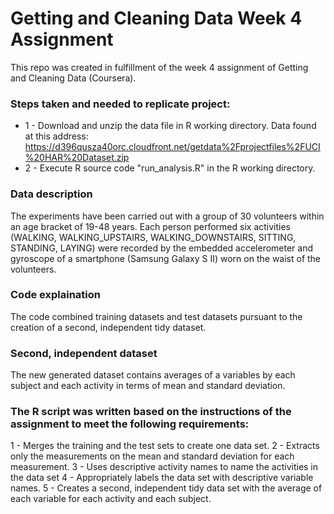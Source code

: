 # Getting and Cleaning Data Week 4 Assignment

This repo was created in fulfillment of the week 4 assignment of Getting and Cleaning Data (Coursera).

### Steps taken and needed to replicate project:
* 1 - Download and unzip the data file in R working directory. Data found at this address: https://d396qusza40orc.cloudfront.net/getdata%2Fprojectfiles%2FUCI%20HAR%20Dataset.zip
* 2 - Execute R source code "run_analysis.R" in the R working directory.

### Data description
The experiments have been carried out with a group of 30 volunteers within an age bracket of 19-48 years. Each person performed six activities (WALKING, WALKING_UPSTAIRS, WALKING_DOWNSTAIRS, SITTING, STANDING, LAYING) were recorded by the embedded accelerometer and gyroscope of a smartphone (Samsung Galaxy S II) worn on the waist of the volunteers.

### Code explaination
The code combined training datasets and test datasets pursuant to the creation of a second, independent tidy dataset.

### Second, independent dataset
The new generated dataset contains averages of a variables by each subject and each activity in terms of mean and standard deviation. 

### The R script was written based on the instructions of the assignment to meet the following requirements:
1 - Merges the training and the test sets to create one data set.
2 - Extracts only the measurements on the mean and standard deviation for each measurement.
3 - Uses descriptive activity names to name the activities in the data set
4 - Appropriately labels the data set with descriptive variable names.
5 - Creates a second, independent tidy data set with the average of each variable for each activity and each subject.
